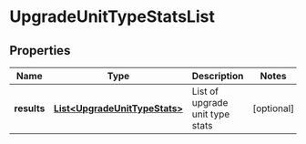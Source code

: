 # UpgradeUnitTypeStatsList

## Properties
Name | Type | Description | Notes
------------ | ------------- | ------------- | -------------
**results** | [**List&lt;UpgradeUnitTypeStats&gt;**](UpgradeUnitTypeStats.md) | List of upgrade unit type stats |  [optional]
